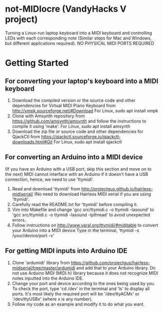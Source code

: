 # not-MIDIocre (VandyHacks V project)
Turning a Linux-run laptop keyboard into a MIDI keyboard and controlling LEDs with each corresponding note (Similar steps for Mac and Windows, but different applications required).
NO PHYSICAL MIDI PORTS REQUIRED

# Getting Started
## For converting your laptop's keyboard into a MIDI keyboard
1) Download the compiled version or the source code and other dependencies for Virtual MIDI Piano Keyboard from http://vmpk.sourceforge.net/#Download
For Linux, sudo apt install vmpk
2) Clone with Amsynth repository from https://github.com/amsynth/amsynth and follow the instructions to compile it using 'make'.
For Linux, sudo apt install amsynth
3) Download the zip file or source code and other dependencies for QjackCtl from https://qjackctl.sourceforge.io/qjackctl-downloads.html#Git
For Linux, sudo apt install qjackctl

## For converting an Arduino into a MIDI device
(If you have an Arduino with a USB port, skip this section and move on to the next) MIDI cannot interface with an Arduino if it doesn't have a USB connection, hence, we need to use 'ttymidi'.
1) Read and download 'ttymidi' from http://projectgus.github.io/hairless-midiserial/ (No need to download Hairless MIDI serial if you are using 'ttymidi'.
2) Carefully read the README.txt for 'ttymidi' before compiling it.
3) Vim into Makefile and change 'gcc src/ttymidi.c -o ttymidi -lasound' to 'gcc src/ttymidi.c -o ttymidi -lasound -lpthread' to avoid unexpected errors.
4) Follow instructions on http://www.varal.org/ttymidi/#miditable to convert your Arduino into a MIDI device
Type in the terminal, 'ttymidi -s /your/device/port -v'

## For getting MIDI inputs into Arduino IDE
1) Clone 'ardumidi' library from https://github.com/projectgus/hairless-midiserial/tree/master/ardumidi and add that to your Arduino library.
Do not use Arduino MIDI (MIDI.h) library because it does not recognize MIDI notes inputted into the Arduino IDE.
2) Change your port and device according to the ones being used by you.
To check the port, type 'cd /dev' in the terminal and 'ls' to display all ports. It's most likely the required port will be '/dev/ttyACMx' or '/dev/ttyUSBx' (where x is any number).
3) Follow my code as an example and modify it to do what you want.

